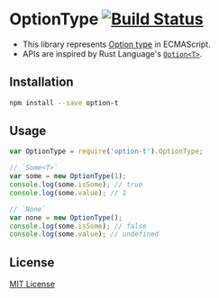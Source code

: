 # OptionType [![Build Status](https://secure.travis-ci.org/saneyuki/option-t.js.svg?branch=master)](http://travis-ci.org/saneyuki/option-t.js)

* This library represents [Option type](http://en.wikipedia.org/wiki/Option_type) in ECMAScript.
* APIs are inspired by Rust Language's [`Option<T>`](https://doc.rust-lang.org/std/option/).


## Installation

```sh
npm install --save option-t
```


## Usage

```javascript
var OptionType = require('option-t').OptionType;

// `Some<T>`
var some = new OptionType(1);
console.log(some.isSome); // true
console.log(some.value); // 1

// `None`
var none = new OptionType();
console.log(some.isSome); // false
console.log(some.value); // undefined
```


## License

[MIT License](./LICENSE.MIT)
